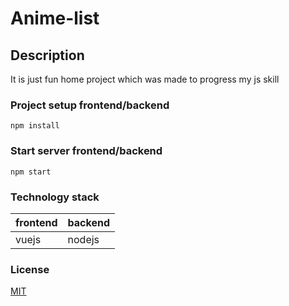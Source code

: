 # Anime-list

## Description
It is just fun home project which was made to progress my js skill


### Project setup frontend/backend
```
npm install
```

### Start server frontend/backend
```
npm start
```

### Technology stack

| frontend | backend |
| ------ | ------ | 
| vuejs | nodejs | 


### License
[MIT](https://choosealicense.com/licenses/mit/)
